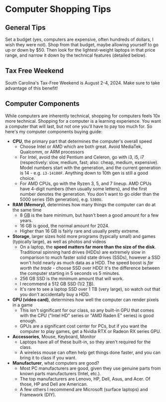 # Computer Shopping Tips

## General Tips

Set a budget (yes, computers are expensive, often hundreds of dollars, I wish they were not). Shop from that budget, maybe allowing yourself to go up or down by $50. Then look for the lightest-weight laptops in that price range, and narrow it down by the technical features (detailed below).

## Tax Free Weekend

South Carolina's Tax-Free Weekend is August 2-4, 2024. Make sure to take advantage of this benefit!

## Computer Components

While computers are inherently technical, shopping for computers feels 10x more technical. Shopping for a computer is a learning experience. You want a computer that will last, but not one you'll have to pay too much for. So here's my computer components buying guide:

-   **CPU**, the primary part that determines the computer's overall speed
    -   Choose Intel or AMD which are both great. Avoid MediaTek, Qualcomm, or ARM processors
    -   For Intel, avoid the old Pentium and Celeron, go with i3, i5, i7 (respectively: slow, medium, fast; also: cheap, medium, expensive). Model numbers start with the generation, and the current generation is 14 - e.g. `i3-14100F`. Anything down to 10th gen is still a good choice.
    -   For AMD CPUs, go with the Ryzen 3, 5, and 7 lineup. AMD CPUs have 4-digit numbers (then usually some letters), and the first number denotes the generation. You don't want to go older than the 5000 series (5th generation), e.g. `5300U`.
-   **RAM (Memory)**, determines how many things the computer can do at the same time
    -   8 <abbr title="Gigabyte, 1 billion bytes">GB</abbr> is the bare minimum, but hasn't been a good amount for a few years.
    -   16 GB is good, the normal amount for 2024.
    -   Higher than 16 GB is fairly rare and usually pretty extreme.
-   **Storage**, larger sizes hold more programs (typically small) and games (typically large), as well as photos and videos
    -   On a laptop, the **speed matters far more than the size of the disk**. Traditional spinning hard drives (HDDs) are extremely slow in comparison to much faster solid state drives (SSDs), however a SSD won't hold nearly as much data as a HDD. The speed boost is _far worth the trade_ - choose SSD over HDD! It's the difference between the computer starting in 5 seconds vs 5 minutes.
    -   256 GB SSD is the minimum amount that will work.
    -   I recommend a 512 GB SSD (1/2 <abbr title="Terabyte, 1 trillion bytes">TB</abbr>).
    -   It's rare to see a laptop SSD over 1 TB (very large), so watch out that you don't accidentally buy a HDD.
-   **GPU (video card)**, determines how well the computer can render pixels in a game
    -   This isn't significant for our class, so any built-in GPU that comes with the CPU ("Intel HD" series or "AMD Raden E" series) is good enough.
    -   GPUs are a significant cost center for PCs, but if you want the computer to play games, get a Nvidia RTX or Radeon RX series GPU.
-   **Accessories**, Mouse, Keyboard, Monitor
    -   Laptops have all of these built-in, so they aren't required for the class.
    -   A wireless mouse can often help get things done faster, and you can bring it to class if you want.
-   **Manufacturer**, what computers are good?
    -   Most PC manufacturers are good, given they use genuine parts from known parts manufacturers (Intel, etc.).
    -   The top manufacturers are Lenovo, HP, Dell, Asus, and Acer. Of those, HP and Dell are American.
    -   A few others I recommend are Microsoft (surface laptops) and Framework (DIY).
